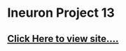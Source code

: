 # Ineuron Project 13


## [Click Here to view site....](https://pankaj-kb.github.io/Ineuron-Project-13/)

